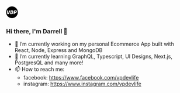 ![logo](https://github.com/vandarrellponce/myportfoliowebsite/blob/main/public/favicon-32x32.png?raw=true)
### Hi there, I'm Darrell 👋 

- 🔭 I’m currently working on my personal Ecommerce App built with React, Node, Express and MongoDB
- 🌱 I’m currently learning GraphQL, Typescript, UI Designs, Next.js, PostgresQL and many more!
- 📫 How to reach me: 
     - facebook: https://www.facebook.com/vpdevlife
     - instagram: https://www.instagram.com/vpdevlife

<!-- 
- 👯 I’m looking to collaborate on ...
- 🤔 I’m looking for help with ...
- 💬 Ask me about ...
- 📫 How to reach me: ...
- 😄 Pronouns: ...
- ⚡ Fun fact: ...
-->

